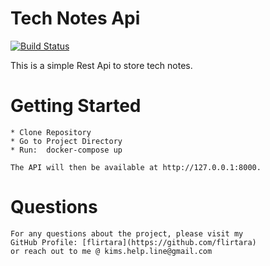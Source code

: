 # Tech Notes Api
[![Build Status](https://app.travis-ci.com/flirtara/tech-notes.svg?branch=main)](https://app.travis-ci.com/flirtara/tech-notes)

  This is a simple Rest Api to store tech notes.


  # Getting Started
    * Clone Repository
    * Go to Project Directory
    * Run:  docker-compose up
    
    The API will then be available at http://127.0.0.1:8000.
   
    
  # Questions
    For any questions about the project, please visit my 
    GitHub Profile: [flirtara](https://github.com/flirtara) 
    or reach out to me @ kims.help.line@gmail.com
    
    